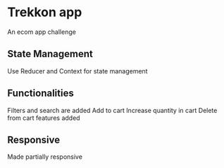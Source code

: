 # Trekkon app

An ecom app challenge

## State Management

Use Reducer and Context for state management

## Functionalities 
Filters and search are added
Add to cart
Increase quantity in cart
Delete from cart features added

## Responsive

Made partially responsive
